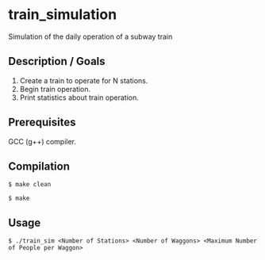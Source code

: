 # train_simulation
Simulation of the daily operation of a subway train

## Description / Goals 
1. Create a train to operate for N stations.
2. Begin train operation.
3. Print statistics about train operation.

## Prerequisites
GCC (g++) compiler.

## Compilation
`$ make clean`

`$ make`

## Usage
`$ ./train_sim <Number of Stations> <Number of Waggons> <Maximum Number of People per Waggon>`
